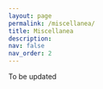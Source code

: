 ```yaml
---
layout: page
permalink: /miscellanea/
title: Miscellanea
description: 
nav: false
nav_order: 2
---
```

To be updated


<!-- ## A numerical self-similar study on singularity formation of the slender-jet model

In this research, we consider the slender-jet model emerging in the fluid dynamics. This model describes an axisymmetric column of fluid that is inherently unstable and spontaneously decays to
a drop. Explicitly, we consider the following equations:

$$
\begin{aligned}
    &\partial_t \rho + \partial_x( u \rho) = 0,\\
    &\partial_t u + u \partial_x u  - \frac 12 \rho^{-\frac 32} \partial_x \rho = \frac{1}{\rho}\partial_x (\rho \partial_x u),
\end{aligned}
$$

on the region $$[0,T^*)\times \mathbb{T} = [0,T^*)\times [a,b)$$ with the periodic boundary condition (that is, $$u(t,a) = u(t,b)$$), where $$\rho$$ is the mass density and $$u$$ is the fluid velocity. Moreover, let $$(\rho, u)$$ be the solution to the above equations. It is shown that if 

 $$\inf_{t\in [0,T^*)} \min_{x\in \mathbb{T}} \rho(t,x) > 0,
 $$

then the solution $$(\rho,t)$$ can be continued past $$T^*.$$ In this research, we aim to answer the following question: Can we construct the initial conditions for the general slender-jet model such that the solution $$(\rho, u)$$ satisfies 

$$\lim_{t\rightarrow T^*}\lim_{x\rightarrow x_0}\rho(t,x) = 0$$

for some finite $$T^*, x_0$$? We developed a numerical scheme for the simulation of the slender-jet model based on the self-similarity assumption of the solution. We speculated that the solution $$(\rho, u)$$ takes the following forms:

$$
\begin{aligned}
    u &= (T^*-t)^\alpha U\left(\frac{x}{(T^*-t)^\beta}\right),\\
    \rho &= (T^*-t)^\delta P\left(\frac{x}{(T^*-t)^\beta}\right).
\end{aligned}
$$

We started with existing numerical methods (forward-time centered-difference and implicit method) that reflects the evolution of the solution to the slender-jet model until the breakdown. In this process, we collected heuristic evidence for numerically calculating the self-similar rates for similarity transformation. We would then compare the rates to the analytic result obtained by dimensional analysis of the self-similar solution to the slender-jet model.

You may see my full report here (will be updated soon).

## A pattern avoidance conjecture for maximal sphericality of type B Coxeter groups

To be updated

## Exploratory studies
### L-curve and discrete ill-posed prblems ([<ins>PDF</ins>](/assets/pdf/Math_221_Term_Project_final.pdf))

The Tikhnov regularization is a popular approach to solve the **ill-posed** algebraic problem $$\min \|Ax-b\|_2,$$ where the matrix $$A$$ is ill-conditioned and some of its singular values gradually decay to 0. Tikhonov regularized solution $$x_\lambda$$ solves the following least square problem:

$$
\begin{aligned}
    \min \{\|Ax-b\|_2^2+\lambda^2\|L(x-x_0)\|_2^2\},
\end{aligned}
$$

where $$L$$ is a banded matrix with full row rank and $$L=I$$ in its standard form. A continuous curve parameterized by the penalty parameter $$\lambda$$

$$
    \begin{aligned}
        ( \|Ax_\lambda-b\|_2,  \|x_\lambda\|_2)
    \end{aligned}
$$

on the **log-log** scale is called the L-curve in its standard form. It can be showned that the corner point of the L-curve model provides the "best" parameter for solving the minimization problem. It is significant to notice that 

$$
\begin{aligned}
    Ax_\lambda - b &= (A\bar x_0 - b) + (A\bar x_\lambda - A\bar x_0) + (Ax_\lambda - A\bar x_\lambda) \\
    &= (A\bar x_0 - b) + A\underbrace{(\bar x_\lambda - \bar x_0)}_\text{(i)} + A\underbrace{(x_\lambda - \bar x_\lambda)}_\text{(ii)},
\end{aligned}
$$

where $$\bar x_0$$ is the unregularized solution to the unperturbed problem, part (i) describes the regularization error, and part (ii) describes the perturbation error. If part (i) is large, then the residua norm is large. If part (ii) is large, then the regularized solution norm is large. This suggests that a regularized parameter $$\lambda$$ is optimal if it nears the corner of the L-curve. The project also discuss the application of the L-curve model, which can be seen in the full [<ins>PDF</ins>](/assets/pdf/Math_221_Term_Project_final.pdf)
 -->
